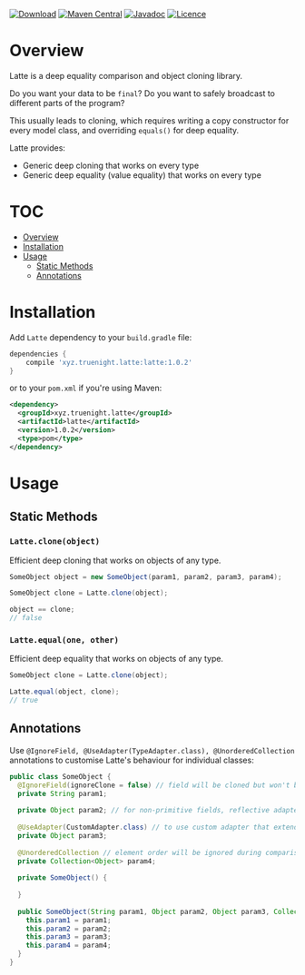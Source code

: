 
[![Download](https://api.bintray.com/packages/truenight/maven/latte/images/download.svg)](https://bintray.com/truenight/maven/latte/_latestVersion)
[![Maven Central](https://maven-badges.herokuapp.com/maven-central/xyz.truenight.latte/latte/badge.svg)](https://maven-badges.herokuapp.com/maven-central/xyz.truenight.latte/latte)
[![Javadoc](https://javadoc-emblem.rhcloud.com/doc/xyz.truenight.latte/latte/badge.svg)](http://www.javadoc.io/doc/xyz.truenight.latte/latte)
[![Licence](https://img.shields.io/badge/Licence-Apache2-blue.svg)](http://www.apache.org/licenses/LICENSE-2.0)

# Overview

Latte is a deep equality comparison and object cloning library.

Do you want your data to be `final`? Do you want to safely broadcast to
different parts of the program?

This usually leads to cloning, which requires writing a copy constructor for
every model class, and overriding `equals()` for deep equality.

Latte provides:

  * Generic deep cloning that works on every type
  * Generic deep equality (value equality) that works on every type

# TOC

* [Overview](#overview)
* [Installation](#installation)
* [Usage](#usage)
  * [Static Methods](#static-methods)
  * [Annotations](#annotations)

# Installation

Add `Latte` dependency to your `build.gradle` file:

```groovy
dependencies {
    compile 'xyz.truenight.latte:latte:1.0.2'
}
```

or to your `pom.xml` if you're using Maven:

```xml
<dependency>
  <groupId>xyz.truenight.latte</groupId>
  <artifactId>latte</artifactId>
  <version>1.0.2</version>
  <type>pom</type>
</dependency>
```

# Usage

## Static Methods

### `Latte.clone(object)`

Efficient deep cloning that works on objects of any type.

```java
SomeObject object = new SomeObject(param1, param2, param3, param4);

SomeObject clone = Latte.clone(object);

object == clone;
// false
```

### `Latte.equal(one, other)`

Efficient deep equality that works on objects of any type.

```java
SomeObject clone = Latte.clone(object);

Latte.equal(object, clone);
// true
```

## Annotations

Use `@IgnoreField, @UseAdapter(TypeAdapter.class), @UnorderedCollection` annotations
to customise Latte's behaviour for individual classes:

```java
public class SomeObject {
  @IgnoreField(ignoreClone = false) // field will be cloned but won't be compared
  private String param1;
  
  private Object param2; // for non-primitive fields, reflective adapter is used
  
  @UseAdapter(CustomAdapter.class) // to use custom adapter that extends TypeAdapter or TypeAdapterFactory
  private Object param3;
  
  @UnorderedCollection // element order will be ignored during comparison 
  private Collection<Object> param4;
  
  private SomeObject() {
  
  }
  
  public SomeObject(String param1, Object param2, Object param3, Collection<Object> param4) {
    this.param1 = param1;
    this.param2 = param2;
    this.param3 = param3;
    this.param4 = param4;
  }
}
```

